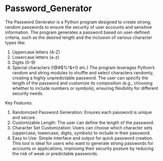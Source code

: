 # Password_Generator
The Password Generator is a Python program designed to create strong, random passwords to ensure the security of user accounts and sensitive information. The program generates a password based on user-defined criteria, such as the desired length and the inclusion of various character types like:
1. Uppercase letters (A-Z)
2. Lowercase letters (a-z)
3. Digits (0-9)
4. Special characters (!@#$%^&*() etc.)
   The program leverages Python’s random and string modules to shuffle and select characters randomly, creating a highly unpredictable password.
   The user can specify the length of the password and customize its composition (e.g., choosing whether to include numbers or symbols), ensuring flexibility for different security needs.

Key Features:
1. Randomized Password Generation: Ensures each password is unique and secure.
2. Customizable Length: The user can define the length of the password.
3. Character Set Customization: Users can choose which character sets (uppercase, lowercase, digits, symbols) to include in their password.
4. Easy to Use: Simple interface and output for quick password creation.
   This tool is ideal for users who want to generate strong passwords for accounts or applications, improving their security posture by reducing the risk of weak or predictable passwords.

